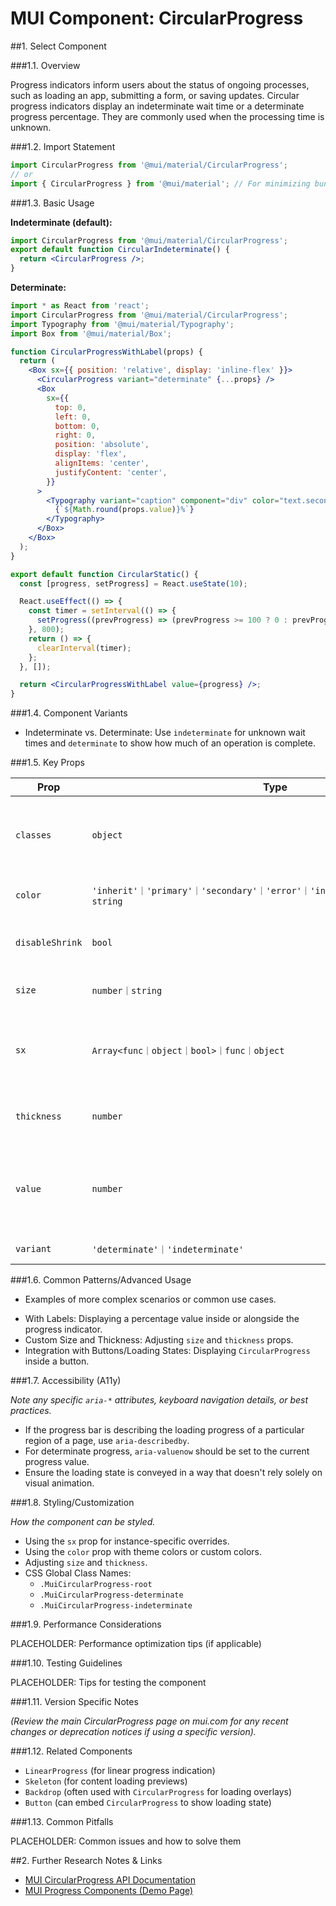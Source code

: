 # MUI Component: CircularProgress

##1. Select Component

###1.1. Overview

Progress indicators inform users about the status of ongoing processes, such as loading an app, submitting a form, or saving updates. Circular progress indicators display an indeterminate wait time or a determinate progress percentage. They are commonly used when the processing time is unknown.

###1.2. Import Statement

```jsx
import CircularProgress from '@mui/material/CircularProgress';
// or
import { CircularProgress } from '@mui/material'; // For minimizing bundle size
```

###1.3. Basic Usage

**Indeterminate (default):**
```jsx
import CircularProgress from '@mui/material/CircularProgress';
export default function CircularIndeterminate() {
  return <CircularProgress />;
}
```

**Determinate:**
```jsx
import * as React from 'react';
import CircularProgress from '@mui/material/CircularProgress';
import Typography from '@mui/material/Typography';
import Box from '@mui/material/Box';

function CircularProgressWithLabel(props) {
  return (
    <Box sx={{ position: 'relative', display: 'inline-flex' }}>
      <CircularProgress variant="determinate" {...props} />
      <Box
        sx={{
          top: 0,
          left: 0,
          bottom: 0,
          right: 0,
          position: 'absolute',
          display: 'flex',
          alignItems: 'center',
          justifyContent: 'center',
        }}
      >
        <Typography variant="caption" component="div" color="text.secondary">
          {`${Math.round(props.value)}%`}
        </Typography>
      </Box>
    </Box>
  );
}

export default function CircularStatic() {
  const [progress, setProgress] = React.useState(10);

  React.useEffect(() => {
    const timer = setInterval(() => {
      setProgress((prevProgress) => (prevProgress >= 100 ? 0 : prevProgress + 10));
    }, 800);
    return () => {
      clearInterval(timer);
    };
  }, []);

  return <CircularProgressWithLabel value={progress} />;
}
```

###1.4. Component Variants

- Indeterminate vs. Determinate: Use `indeterminate` for unknown wait times and `determinate` to show how much of an operation is complete.

###1.5. Key Props

| Prop | Type | Default | Required | Description |
| --- | --- | --- | --- | --- |
| `classes` | `object` | - | No | Override or extend the styles applied to the component. |
| `color` | `'inherit'｜'primary'｜'secondary'｜'error'｜'info'｜'success'｜'warning'｜string` | `'primary'` | No | The color of the component. |
| `disableShrink` | `bool` | `false` | No | If `true`, the shrink animation is disabled. |
| `size` | `number｜string` | `40` | No | The size of the component. |
| `sx` | `Array<func｜object｜bool>｜func｜object` | - | No | The system prop that allows defining system overrides. |
| `thickness` | `number` | `3.6` | No | The thickness of the circle. |
| `value` | `number` | `0` | No | The value of the progress indicator for the determinate variant. |
| `variant` | `'determinate'｜'indeterminate'` | `'indeterminate'` | No | The variant to use. |

###1.6. Common Patterns/Advanced Usage

* Examples of more complex scenarios or common use cases.
- With Labels: Displaying a percentage value inside or alongside the progress indicator.
- Custom Size and Thickness: Adjusting `size` and `thickness` props.
- Integration with Buttons/Loading States: Displaying `CircularProgress` inside a button.

###1.7. Accessibility (A11y)

*Note any specific `aria-*` attributes, keyboard navigation details, or best practices.*
- If the progress bar is describing the loading progress of a particular region of a page, use `aria-describedby`.
- For determinate progress, `aria-valuenow` should be set to the current progress value.
- Ensure the loading state is conveyed in a way that doesn't rely solely on visual animation.

###1.8. Styling/Customization

*How the component can be styled.*
- Using the `sx` prop for instance-specific overrides.
- Using the `color` prop with theme colors or custom colors.
- Adjusting `size` and `thickness`.
- CSS Global Class Names:
  - `.MuiCircularProgress-root`
  - `.MuiCircularProgress-determinate`
  - `.MuiCircularProgress-indeterminate`

###1.9. Performance Considerations

PLACEHOLDER: Performance optimization tips (if applicable)

###1.10. Testing Guidelines

PLACEHOLDER: Tips for testing the component

###1.11. Version Specific Notes

*(Review the main CircularProgress page on mui.com for any recent changes or deprecation notices if using a specific version).*

###1.12. Related Components

- `LinearProgress` (for linear progress indication)
- `Skeleton` (for content loading previews)
- `Backdrop` (often used with `CircularProgress` for loading overlays)
- `Button` (can embed `CircularProgress` to show loading state)

###1.13. Common Pitfalls

PLACEHOLDER: Common issues and how to solve them

##2. Further Research Notes & Links

- [MUI CircularProgress API Documentation](https://mui.com/material-ui/api/circular-progress/)
- [MUI Progress Components (Demo Page)](https://mui.com/material-ui/react-progress/)
